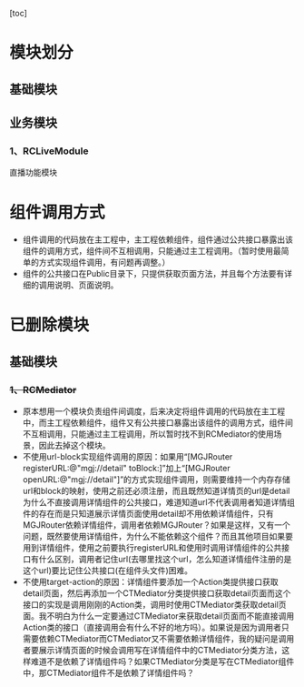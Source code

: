 [toc]
# 模块划分

## 基础模块



## 业务模块

### 1、RCLiveModule

直播功能模块

# 组件调用方式
- 组件调用的代码放在主工程中，主工程依赖组件，组件通过公共接口暴露出该组件的调用方式，组件间不互相调用，只能通过主工程调用。（暂时使用最简单的方式实现组件调用，有问题再调整。）
- 组件的公共接口在Public目录下，只提供获取页面方法，并且每个方法要有详细的调用说明、页面说明。

# 已删除模块
## 基础模块
### ~~1、RCMediator~~

- 原本想用一个模块负责组件间调度，后来决定将组件调用的代码放在主工程中，而主工程依赖组件，组件又有公共接口暴露出该组件的调用方式，组件间不互相调用，只能通过主工程调用，所以暂时找不到RCMediator的使用场景，因此去掉这个模块。
- 不使用url-block实现组件调用的原因：如果用“[MGJRouter registerURL:@"mgj://detail" toBlock:]”加上“[MGJRouter openURL:@"mgj://detail"]”的方式实现组件调用，则需要维持一个内存存储url和block的映射，使用之前还必须注册，而且既然知道详情页的url是detail为什么不直接调用详情组件的公共接口，难道知道url不代表调用者知道详情组件的存在而是只知道展示详情页面使用detail却不用依赖详情组件，只有MGJRouter依赖详情组件，调用者依赖MGJRouter？如果是这样，又有一个问题，既然要使用详情组件，为什么不能依赖这个组件？而且其他项目如果要用到详情组件，使用之前要执行registerURL和使用时调用详情组件的公共接口有什么区别，调用者记住url(去哪里找这个url，怎么知道详情组件注册的是这个url)要比记住公共接口(在组件头文件)困难。
- 不使用target-action的原因：详情组件要添加一个Action类提供接口获取detail页面，然后再添加一个CTMediator分类提供接口获取detail页面而这个接口的实现是调用刚刚的Action类，调用时使用CTMediator类获取detail页面。我不明白为什么一定要通过CTMediator来获取detail页面而不能直接调用Action类的接口（直接调用会有什么不好的地方吗）。如果说是因为调用者只需要依赖CTMediator而CTMediator又不需要依赖详情组件，我的疑问是调用者要展示详情页面的时候会调用写在详情组件中的CTMediator分类方法，这样难道不是依赖了详情组件吗？如果CTMediator分类是写在CTMediator组件中，那CTMediator组件不是依赖了详情组件吗？



